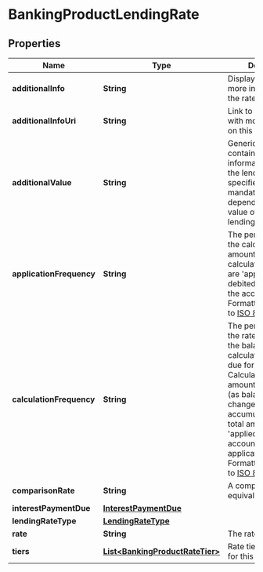

# BankingProductLendingRate

## Properties

Name | Type | Description | Notes
------------ | ------------- | ------------- | -------------
**additionalInfo** | **String** | Display text providing more information on the rate. |  [optional]
**additionalInfoUri** | **String** | Link to a web page with more information on this rate |  [optional]
**additionalValue** | **String** | Generic field containing additional information relevant to the lendingRateType specified. Whether mandatory or not is dependent on the value of lendingRateType |  [optional]
**applicationFrequency** | **String** | The period after which the calculated amount(s) (see calculationFrequency) are &#39;applied&#39; (i.e. debited or credited) to the account. Formatted according to [ISO 8601 Durations](https://en.wikipedia.org/wiki/ISO_8601#Durations) |  [optional]
**calculationFrequency** | **String** | The period after which the rate is applied to the balance to calculate the amount due for the period. Calculation of the amount is often daily (as balances may change) but accumulated until the total amount is &#39;applied&#39; to the account (see applicationFrequency). Formatted according to [ISO 8601 Durations](https://en.wikipedia.org/wiki/ISO_8601#Durations) |  [optional]
**comparisonRate** | **String** | A comparison rate equivalent for this rate |  [optional]
**interestPaymentDue** | [**InterestPaymentDue**](InterestPaymentDue.md) |  |  [optional]
**lendingRateType** | [**LendingRateType**](LendingRateType.md) |  | 
**rate** | **String** | The rate to be applied | 
**tiers** | [**List&lt;BankingProductRateTier&gt;**](BankingProductRateTier.md) | Rate tiers applicable for this rate |  [optional]




